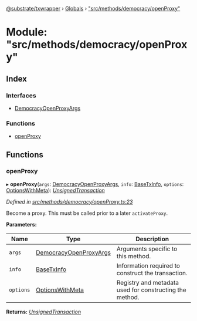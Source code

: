 [@substrate/txwrapper](../README.md) › [Globals](../globals.md) › ["src/methods/democracy/openProxy"](_src_methods_democracy_openproxy_.md)

# Module: "src/methods/democracy/openProxy"

## Index

### Interfaces

* [DemocracyOpenProxyArgs](../interfaces/_src_methods_democracy_openproxy_.democracyopenproxyargs.md)

### Functions

* [openProxy](_src_methods_democracy_openproxy_.md#openproxy)

## Functions

###  openProxy

▸ **openProxy**(`args`: [DemocracyOpenProxyArgs](../interfaces/_src_methods_democracy_openproxy_.democracyopenproxyargs.md), `info`: [BaseTxInfo](../interfaces/_src_util_types_.basetxinfo.md), `options`: [OptionsWithMeta](../interfaces/_src_util_types_.optionswithmeta.md)): *[UnsignedTransaction](../interfaces/_src_util_types_.unsignedtransaction.md)*

*Defined in [src/methods/democracy/openProxy.ts:23](https://github.com/paritytech/txwrapper/blob/9b4a752/src/methods/democracy/openProxy.ts#L23)*

Become a proxy. This must be called prior to a later `activateProxy`.

**Parameters:**

Name | Type | Description |
------ | ------ | ------ |
`args` | [DemocracyOpenProxyArgs](../interfaces/_src_methods_democracy_openproxy_.democracyopenproxyargs.md) | Arguments specific to this method. |
`info` | [BaseTxInfo](../interfaces/_src_util_types_.basetxinfo.md) | Information required to construct the transaction. |
`options` | [OptionsWithMeta](../interfaces/_src_util_types_.optionswithmeta.md) | Registry and metadata used for constructing the method.  |

**Returns:** *[UnsignedTransaction](../interfaces/_src_util_types_.unsignedtransaction.md)*
